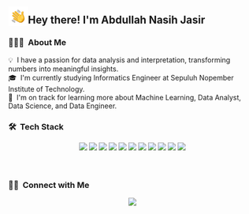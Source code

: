 <img alt="Night Coding" src="./assets/Hand%20Wave.gif" width='40' align="left"/><h2>Hey there! I'm Abdullah Nasih Jasir</h2>

<!-- ## 👋 &nbsp;Hey there! I'm Abe -->

### 👨🏻‍💻 &nbsp;About Me

💡 &nbsp;I have a passion for data analysis and interpretation, transforming numbers into meaningful insights.\
🎓 &nbsp;I'm currently studying Informatics Engineer at Sepuluh Nopember Institute of Technology.\
🌱 &nbsp;I'm on track for learning more about Machine Learning, Data Analyst, Data Science, and Data Engineer.
<!--- ✍️ &nbsp;In my free time, I pursue Graphic Design and Blog Writing as hobbies/side hustles.\ -->
<!--- 💬 &nbsp;Feel free to reach out to me for pro bono consulting and volunteering, or just for some interesting discussion.\ -->
<!--- ✉️ &nbsp;You can shoot me an email at avsingh@umass.edu! I'll try to respond as soon as I can.\ -->
<!--- 📄 &nbsp;Please have a look at my [Résumé](https://www.adityavsingh.com/resume.html) for more details about me. I'm open to feedback and suggestions! -->

### 🛠 &nbsp;Tech Stack

<div align="center">
  <img src="https://img.shields.io/badge/-Python-05122A?style=flat&logo=python"  width="120">
  <img src="https://img.shields.io/badge/-C-05122A?style=flat&logo=C&logoColor=A8B9CC" width="120">
  <img src="https://img.shields.io/badge/-C++-05122A?style=flat&logo=C%2B%2B&logoColor=00599C" width="120">
  <img src="https://img.shields.io/badge/-HTML-05122A?style=flat&logo=HTML5" width="120">
  <img src="https://img.shields.io/badge/-CSS-05122A?style=flat&logo=CSS3&logoColor=1572B6" width="120">
  <img src="https://img.shields.io/badge/-Git-05122A?style=flat&logo=git" width="120">
  <img src="https://img.shields.io/badge/-GitHub-05122A?style=flat&logo=github" width="120">
  <img src="https://img.shields.io/badge/-Visual%20Studio%20Code-05122A?style=flat&logo=visual-studio-code&logoColor=007ACC" width="120">
  <img src="https://img.shields.io/badge/-Eclipse-05122A?style=flat&logo=eclipse-ide&logoColor=2C2255" width="120">
  <img src="https://img.shields.io/badge/MySQL-05122A?style=flat&logo=mysql&logoColor=white&labelColor=blue" width="120">
  <img src="https://img.shields.io/badge/PostgreSQL-05122A?style=flat&logo=postgresql&logoColor=white" width="120">
</div>

<br>
<br>

<!---
### ⚙️ &nbsp;GitHub Analytics

<p align="center">
<a href="https://github.com/njabdullah">
  <img height="180em" src="https://github-readme-stats-eight-theta.vercel.app/api?username=AVS1508&show_icons=true&theme=algolia&include_all_commits=true&count_private=true"/>
  <img height="180em" src="https://github-readme-stats-eight-theta.vercel.app/api/top-langs/?username=AVS1508&layout=compact&langs_count=8&theme=algolia"/>
</a>
</p>
-->

### 🤝🏻 &nbsp;Connect with Me

<p align="center">
<a href="https://www.linkedin.com/in/abdullahnasihjasir/"><img src="https://img.shields.io/badge/LinkedIn-0077B5?style=for-the-badge&logo=linkedin&logoColor=white"/></a>
</p>
